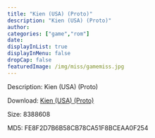 ```yaml
---
title: "Kien (USA) (Proto)"
description: "Kien (USA) (Proto)"
author: 
categories: ["game","rom"]
date: 
displayInList: true
displayInMenu: false
dropCap: false
featuredImage: /img/miss/gamemiss.jpg
---
```


Description: Kien (USA) (Proto)

Download: <a style="text-decoration:underline;" href="https://mega.nz/#!jbRSVSwD!p06G6FO8ds-3g1X6Ckdb7nWw7YEoep8Y4xOI8LCbVxc" target = "_blank" rel = "nofollow" > Kien (USA) (Proto)</a>

Size: 8388608

MD5: FE8F2D7B6B58CB78CA51F8BCEAA0F254

